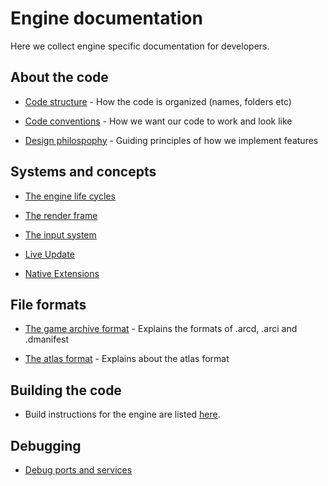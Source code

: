 # Engine documentation

Here we collect engine specific documentation for developers.

## About the code

* [Code structure](./CODE_STRUCTURE.md) - How the code is organized (names, folders etc)

* [Code conventions](./CODE_STYLE.md) - How we want our code to work and look like

* [Design philospophy](./DESIGN_PHILOSOPHY.md) - Guiding principles of how we implement features

## Systems and concepts

* [The engine life cycles](./ENGINE_LIFECYCLE.md)

* [The render frame](./RENDERER_FRAME.md)

* [The input system](./INPUT_SYSTEM.md)

* [Live Update](./LIVEUPDATE.md)

* [Native Extensions](./NATIVE_EXTENSIONS.md)

## File formats

* [The game archive format](./ARCHIVE_FORMAT.md) - Explains the formats of .arcd, .arci and .dmanifest

* [The atlas format](./ATLAS_FORMAT.md) - Explains about the atlas format

## Building the code

* Build instructions for the engine are listed [here](../../README_BUILD.md).

## Debugging

* [Debug ports and services](./DEBUG_PORTS_AND_SERVICES.md)




